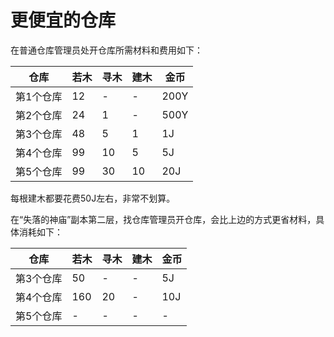 # 更便宜的仓库

在普通仓库管理员处开仓库所需材料和费用如下：

| 仓库      | 若木 | 寻木 | 建木 | 金币 |
| --------- | ---- | ---- | ---- | ---- |
| 第1个仓库 | 12   | -    | -    | 200Y |
| 第2个仓库 | 24   | 1    | -    | 500Y |
| 第3个仓库 | 48   | 5    | 1    | 1J   |
| 第4个仓库 | 99   | 10   | 5    | 5J   |
| 第5个仓库 | 99   | 30   | 10   | 20J  |

每根建木都要花费50J左右，非常不划算。

在“失落的神庙”副本第二层，找仓库管理员开仓库，会比上边的方式更省材料，具体消耗如下：

| 仓库      | 若木 | 寻木 | 建木 | 金币 |
| --------- | ---- | ---- | ---- | ---- |
| 第3个仓库 | 50   | -    | -    | 5J   |
| 第4个仓库 | 160  | 20   | -    | 10J  |
| 第5个仓库 | -    | -    | -    | -    |

